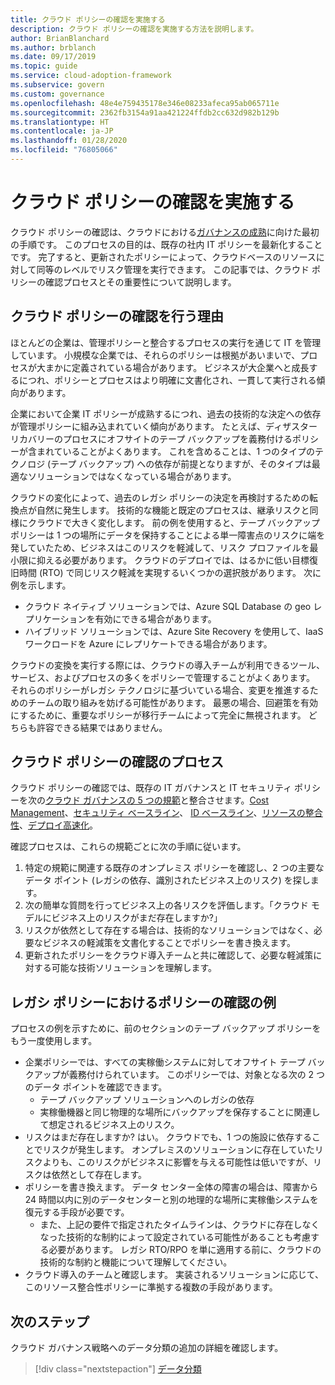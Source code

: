 ```yaml
---
title: クラウド ポリシーの確認を実施する
description: クラウド ポリシーの確認を実施する方法を説明します。
author: BrianBlanchard
ms.author: brblanch
ms.date: 09/17/2019
ms.topic: guide
ms.service: cloud-adoption-framework
ms.subservice: govern
ms.custom: governance
ms.openlocfilehash: 48e4e759435178e346e08233afeca95ab065711e
ms.sourcegitcommit: 2362fb3154a91aa421224ffdb2cc632d982b129b
ms.translationtype: HT
ms.contentlocale: ja-JP
ms.lasthandoff: 01/28/2020
ms.locfileid: "76805066"
---
```

<!-- markdownlint-disable MD026 -->

# <a name="conduct-a-cloud-policy-review"></a>クラウド ポリシーの確認を実施する

クラウド ポリシーの確認は、クラウドにおける[ガバナンスの成熟](../index.md)に向けた最初の手順です。 このプロセスの目的は、既存の社内 IT ポリシーを最新化することです。 完了すると、更新されたポリシーによって、クラウドベースのリソースに対して同等のレベルでリスク管理を実行できます。 この記事では、クラウド ポリシーの確認プロセスとその重要性について説明します。

## <a name="why-perform-a-cloud-policy-review"></a>クラウド ポリシーの確認を行う理由

ほとんどの企業は、管理ポリシーと整合するプロセスの実行を通じて IT を管理しています。 小規模な企業では、それらのポリシーは根拠があいまいで、プロセスが大まかに定義されている場合があります。 ビジネスが大企業へと成長するにつれ、ポリシーとプロセスはより明確に文書化され、一貫して実行される傾向があります。

企業において企業 IT ポリシーが成熟するにつれ、過去の技術的な決定への依存が管理ポリシーに組み込まれていく傾向があります。 たとえば、ディザスター リカバリーのプロセスにオフサイトのテープ バックアップを義務付けるポリシーが含まれていることがよくあります。 これを含めることは、1 つのタイプのテクノロジ (テープ バックアップ) への依存が前提となりますが、そのタイプは最適なソリューションではなくなっている場合があります。

クラウドの変化によって、過去のレガシ ポリシーの決定を再検討するための転換点が自然に発生します。 技術的な機能と既定のプロセスは、継承リスクと同様にクラウドで大きく変化します。 前の例を使用すると、テープ バックアップ ポリシーは 1 つの場所にデータを保持することによる単一障害点のリスクに端を発していたため、ビジネスはこのリスクを軽減して、リスク プロファイルを最小限に抑える必要があります。 クラウドのデプロイでは、はるかに低い目標復旧時間 (RTO) で同じリスク軽減を実現するいくつかの選択肢があります。 次に例を示します。

- クラウド ネイティブ ソリューションでは、Azure SQL Database の geo レプリケーションを有効にできる場合があります。
- ハイブリッド ソリューションでは、Azure Site Recovery を使用して、IaaS ワークロードを Azure にレプリケートできる場合があります。

クラウドの変換を実行する際には、クラウドの導入チームが利用できるツール、サービス、およびプロセスの多くをポリシーで管理することがよくあります。 それらのポリシーがレガシ テクノロジに基づいている場合、変更を推進するためのチームの取り組みを妨げる可能性があります。 最悪の場合、回避策を有効にするために、重要なポリシーが移行チームによって完全に無視されます。 どちらも許容できる結果ではありません。

## <a name="the-cloud-policy-review-process"></a>クラウド ポリシーの確認のプロセス

クラウド ポリシーの確認では、既存の IT ガバナンスと IT セキュリティ ポリシーを次の[クラウド ガバナンスの 5 つの規範](../index.md)と整合させます。[Cost Management](../cost-management/index.md)、[セキュリティ ベースライン](../security-baseline/index.md)、 [ID ベースライン](../identity-baseline/index.md)、[リソースの整合性](../resource-consistency/index.md)、[デプロイ高速化](../deployment-acceleration/index.md)。

確認プロセスは、これらの規範ごとに次の手順に従います。

1. 特定の規範に関連する既存のオンプレミス ポリシーを確認し、2 つの主要なデータ ポイント (レガシの依存、識別されたビジネス上のリスク) を探します。
2. 次の簡単な質問を行ってビジネス上の各リスクを評価します。「クラウド モデルにビジネス上のリスクがまだ存在しますか?」
3. リスクが依然として存在する場合は、技術的なソリューションではなく、必要なビジネスの軽減策を文書化することでポリシーを書き換えます。
4. 更新されたポリシーをクラウド導入チームと共に確認して、必要な軽減策に対する可能な技術ソリューションを理解します。

## <a name="example-of-a-policy-review-for-a-legacy-policy"></a>レガシ ポリシーにおけるポリシーの確認の例

プロセスの例を示すために、前のセクションのテープ バックアップ ポリシーをもう一度使用します。

- 企業ポリシーでは、すべての実稼働システムに対してオフサイト テープ バックアップが義務付けられています。 このポリシーでは、対象となる次の 2 つのデータ ポイントを確認できます。
  - テープ バックアップ ソリューションへのレガシの依存
  - 実稼働機器と同じ物理的な場所にバックアップを保存することに関連して想定されるビジネス上のリスク。
- リスクはまだ存在しますか? はい。 クラウドでも、1 つの施設に依存することでリスクが発生します。 オンプレミスのソリューションに存在していたリスクよりも、このリスクがビジネスに影響を与える可能性は低いですが、リスクは依然として存在します。
- ポリシーを書き換えます。 データ センター全体の障害の場合は、障害から 24 時間以内に別のデータセンターと別の地理的な場所に実稼働システムを復元する手段が必要です。
  - また、上記の要件で指定されたタイムラインは、クラウドに存在しなくなった技術的な制約によって設定されている可能性があることも考慮する必要があります。 レガシ RTO/RPO を単に適用する前に、クラウドの技術的な制約と機能について理解してください。
- クラウド導入のチームと確認します。 実装されるソリューションに応じて、このリソース整合性ポリシーに準拠する複数の手段があります。

## <a name="next-steps"></a>次のステップ

クラウド ガバナンス戦略へのデータ分類の追加の詳細を確認します。

> [!div class="nextstepaction"]
> [データ分類](./data-classification.md)

